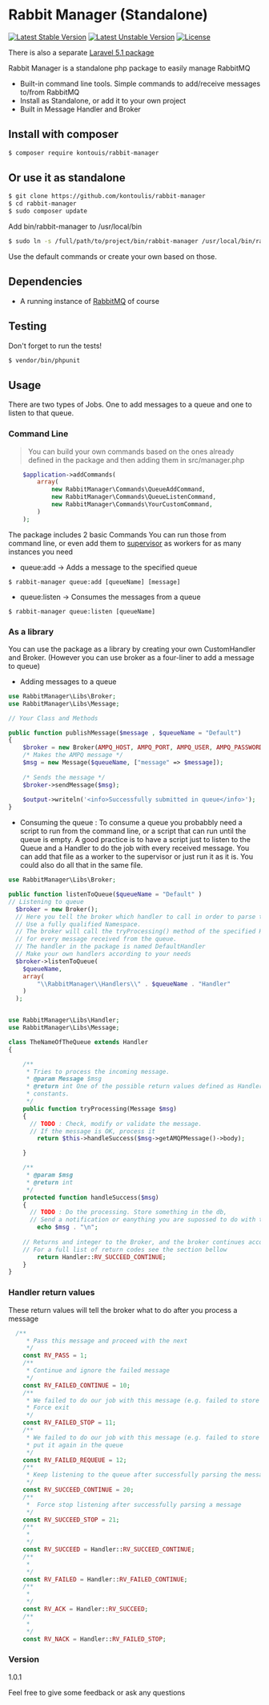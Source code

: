 # Rabbit Manager (Standalone)
[![Latest Stable Version](https://poser.pugx.org/kontoulis/rabbit-manager/v/stable)](https://packagist.org/packages/kontoulis/rabbit-manager)
[![Latest Unstable Version](https://poser.pugx.org/kontoulis/rabbit-manager/v/unstable)](https://packagist.org/packages/kontoulis/rabbit-manager)
[![License](https://poser.pugx.org/kontoulis/rabbit-manager/license)](https://packagist.org/packages/kontoulis/rabbit-manager)

There is also a separate [Laravel 5.1 package](https://github.com/kontoulis/rabbitmq-laravel) 

Rabbit Manager is a standalone php package to easily manage RabbitMQ

  - Built-in command line tools. Simple commands to add/receive messages to/from RabbitMQ
  - Install as Standalone, or add it to your own project
  - Built in Message Handler and Broker

## Install with composer
```bash
$ composer require kontouis/rabbit-manager
```
## Or use it as standalone
```bash
$ git clone https://github.com/kontoulis/rabbit-manager
$ cd rabbit-manager
$ sudo composer update
```
Add bin/rabbit-manager to /usr/local/bin

```bash
$ sudo ln -s /full/path/to/project/bin/rabbit-manager /usr/local/bin/rabbit-manager
```
Use the default commands or create your own based on those.

## Dependencies
- A running instance of [RabbitMQ](https://www.rabbitmq.com) of course 

## Testing
Don't forget to run the tests!
```bash
$ vendor/bin/phpunit
```

## Usage
There are two types of Jobs. One to add messages to a queue and one to listen to that queue.
### Command Line
> You can build your own commands based on the ones already defined in the package
>and then adding them in src/manager.php
```php
    $application->addCommands(
    	array(
    		new RabbitManager\Commands\QueueAddCommand,
    		new RabbitManager\Commands\QueueListenCommand,
    		new RabbitManager\Commands\YourCustomCommand,
    	)
    );
```

The package includes 2 basic Commands
You can run those from command line, or even add them to [supervisor](http://supervisord.org/index.html) as workers for as many instances you need

 - queue:add -> Adds a message to the specified queue 
 
```
$ rabbit-manager queue:add [queueName] [message]
```

- queue:listen -> Consumes the messages from a queue

```
$ rabbit-manager queue:listen [queueName]
```

### As a library
You can use the package as a library by creating your own CustomHandler and Broker. (However you can use broker as a four-liner to add a message to queue)

- Adding messages to a queue 

```php
use RabbitManager\Libs\Broker;
use RabbitManager\Libs\Message;

// Your Class and Methods

public function publishMessage($message , $queueName = "Default")
{
    $broker = new Broker(AMPQ_HOST, AMPQ_PORT, AMPQ_USER, AMPQ_PASSWORD , AMPQ_VHOST);
    /* Makes the AMPQ message */
    $msg = new Message($queueName, ["message" => $message]);
    
    /* Sends the message */
    $broker->sendMessage($msg);
    
    $output->writeln('<info>Successfully submitted in queue</info>');
}
```
- Consuming the queue :
  To consume a queue you probabbly need a script to run from the command line, or a script that can run until the       queue is empty.
  A good practice is to have a script just to listen to the Queue and a Handler to do the job with every received message. You can add that file as a worker to the supervisor or just run it as it is.  You could also do all that in the same file.
```php
use RabbitManager\Libs\Broker;

public function listenToQueue($queueName = "Default" )
// Listening to queue
  $broker = new Broker();
  // Here you tell the broker which handler to call in order to parse the message
  // Use a fully qualified Namespace.
  // The broker will call the tryProcessing() method of the specified Handler
  // for every message received from the queue.
  // The handler in the package is named DefaultHandler
  // Make your own handlers according to your needs
  $broker->listenToQueue(
  	$queueName,
  	array(
  		"\\RabbitManager\\Handlers\\" . $queueName . "Handler"
  	)
  );

```
```php

use RabbitManager\Libs\Handler;
use RabbitManager\Libs\Message;

class TheNameOfTheQueue extends Handler
{

	/**
	 * Tries to process the incoming message.
	 * @param Message $msg
	 * @return int One of the possible return values defined as Handler
	 * constants.
	 */
	public function tryProcessing(Message $msg)
	{
	  // TODO : Check, modify or validate the message.
	  // If the message is OK, process it
		return $this->handleSuccess($msg->getAMQPMessage()->body);

	}

	/**
	 * @param $msg
	 * @return int
	 */
	protected function handleSuccess($msg)
	{
	  // TODO : Do the processing. Store something in the db,
	  // Send a notification or eanything you are supossed to do with the received message
		echo $msg . "\n";
    
    // Returns and integer to the Broker, and the broker continues accordingly.
    // For a full list of return codes see the section bellow
		return Handler::RV_SUCCEED_CONTINUE;
	}
}
```

### Handler return values
These return values will tell the broker what to do after you process a message
```php
  /**
	 * Pass this message and proceed with the next
	 */
	const RV_PASS = 1;
	/**
	 * Continue and ignore the failed message
	 */
	const RV_FAILED_CONTINUE = 10;
	/**
	 * We failed to do our job with this message (e.g. failed to store it in the database),
	 * Force exit
	 */
	const RV_FAILED_STOP = 11;
	/**
	 * We failed to do our job with this message (e.g. failed to store it in the database),
	 * put it again in the queue
	 */
	const RV_FAILED_REQUEUE = 12;
	/**
	 * Keep listening to the queue after successfully parsing the message
	 */
	const RV_SUCCEED_CONTINUE = 20;
	/**
	 *  Force stop listening after successfully parsing a message
	 */
	const RV_SUCCEED_STOP = 21;
	/**
	 *
	 */
	const RV_SUCCEED = Handler::RV_SUCCEED_CONTINUE;
	/**
	 *
	 */
	const RV_FAILED = Handler::RV_FAILED_CONTINUE;
	/**
	 *
	 */
	const RV_ACK = Handler::RV_SUCCEED;
	/**
	 *
	 */
	const RV_NACK = Handler::RV_FAILED_STOP;
```

### Version
1.0.1

Feel free to give some feedback or ask any questions
